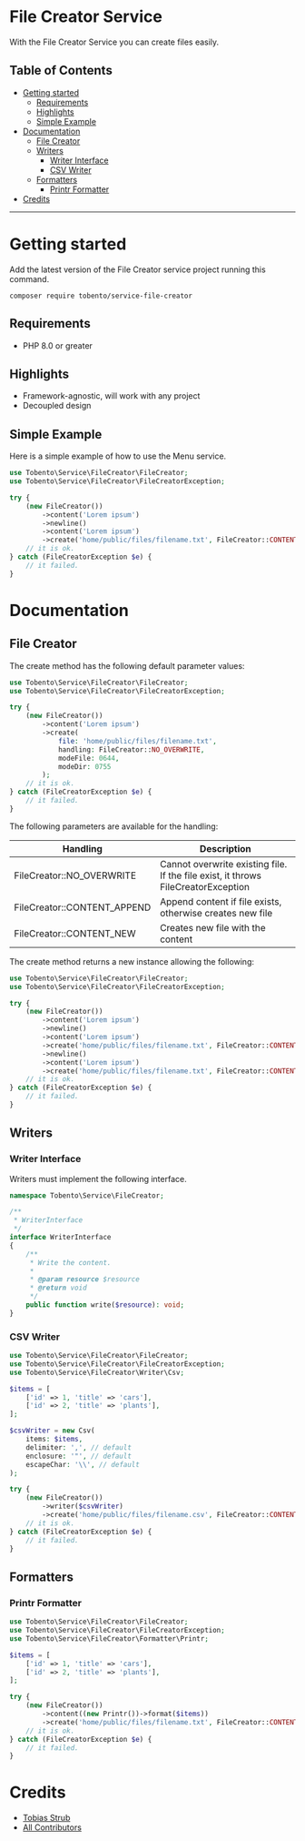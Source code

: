 # File Creator Service

With the File Creator Service you can create files easily.

## Table of Contents

- [Getting started](#getting-started)
	- [Requirements](#requirements)
	- [Highlights](#highlights)
    - [Simple Example](#simple-example)
- [Documentation](#documentation)
	- [File Creator](#file-creator)
    - [Writers](#writers)
        - [Writer Interface](#writer-interface)
        - [CSV Writer](#csv-writer)
    - [Formatters](#formatters)
        - [Printr Formatter](#printr-formatter)
- [Credits](#credits)
___

# Getting started

Add the latest version of the File Creator service project running this command.

```
composer require tobento/service-file-creator
```

## Requirements

- PHP 8.0 or greater

## Highlights

- Framework-agnostic, will work with any project
- Decoupled design

## Simple Example

Here is a simple example of how to use the Menu service.

```php
use Tobento\Service\FileCreator\FileCreator;
use Tobento\Service\FileCreator\FileCreatorException;

try {
    (new FileCreator())
        ->content('Lorem ipsum')
        ->newline()
        ->content('Lorem ipsum')
        ->create('home/public/files/filename.txt', FileCreator::CONTENT_NEW);
    // it is ok.
} catch (FileCreatorException $e) {
    // it failed.
}
```

# Documentation

## File Creator

The create method has the following default parameter values:

```php
use Tobento\Service\FileCreator\FileCreator;
use Tobento\Service\FileCreator\FileCreatorException;

try {
    (new FileCreator())
        ->content('Lorem ipsum')
        ->create(
            file: 'home/public/files/filename.txt',
            handling: FileCreator::NO_OVERWRITE,
            modeFile: 0644,
            modeDir: 0755
        );
    // it is ok.
} catch (FileCreatorException $e) {
    // it failed.
}
```

The following parameters are available for the handling:

| Handling | Description |
| --- | --- |
| FileCreator::NO_OVERWRITE | Cannot overwrite existing file. If the file exist, it throws FileCreatorException |
| FileCreator::CONTENT_APPEND | Append content if file exists, otherwise creates new file |
| FileCreator::CONTENT_NEW | Creates new file with the content |

The create method returns a new instance allowing the following:

```php
use Tobento\Service\FileCreator\FileCreator;
use Tobento\Service\FileCreator\FileCreatorException;

try {
    (new FileCreator())
        ->content('Lorem ipsum')
        ->newline()
        ->content('Lorem ipsum')
        ->create('home/public/files/filename.txt', FileCreator::CONTENT_NEW)
        ->newline()
        ->content('Lorem ipsum')
        ->create('home/public/files/filename.txt', FileCreator::CONTENT_APPEND);
    // it is ok.
} catch (FileCreatorException $e) {
    // it failed.
}
```

## Writers

### Writer Interface

Writers must implement the following interface.

```php
namespace Tobento\Service\FileCreator;

/**
 * WriterInterface
 */
interface WriterInterface
{
    /**
     * Write the content.
     *
     * @param resource $resource
     * @return void
     */
    public function write($resource): void;
}
```

### CSV Writer

```php
use Tobento\Service\FileCreator\FileCreator;
use Tobento\Service\FileCreator\FileCreatorException;
use Tobento\Service\FileCreator\Writer\Csv;

$items = [
    ['id' => 1, 'title' => 'cars'],
    ['id' => 2, 'title' => 'plants'],
];

$csvWriter = new Csv(
    items: $items,
    delimiter: ',', // default
    enclosure: '"', // default
    escapeChar: '\\', // default
);

try {
    (new FileCreator())
        ->writer($csvWriter)
        ->create('home/public/files/filename.csv', FileCreator::CONTENT_NEW);
    // it is ok.
} catch (FileCreatorException $e) {
    // it failed.
}
```

## Formatters

### Printr Formatter

```php
use Tobento\Service\FileCreator\FileCreator;
use Tobento\Service\FileCreator\FileCreatorException;
use Tobento\Service\FileCreator\Formatter\Printr;

$items = [
    ['id' => 1, 'title' => 'cars'],
    ['id' => 2, 'title' => 'plants'],
];

try {
    (new FileCreator())
        ->content((new Printr())->format($items))
        ->create('home/public/files/filename.txt', FileCreator::CONTENT_NEW);
    // it is ok.
} catch (FileCreatorException $e) {
    // it failed.
}
```

# Credits

- [Tobias Strub](https://www.tobento.ch)
- [All Contributors](../../contributors)